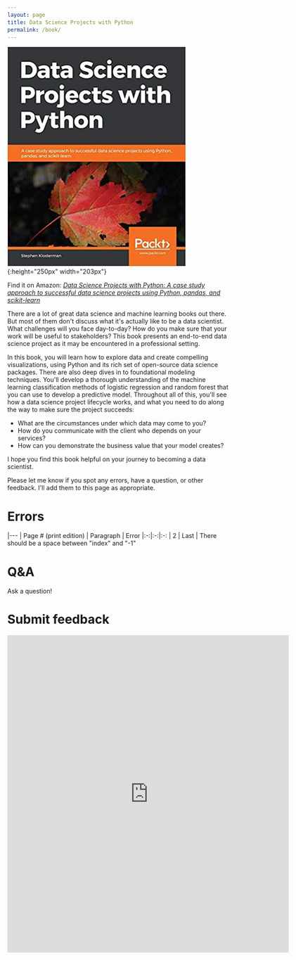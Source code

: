 ```yaml
---
layout: page
title: Data Science Projects with Python
permalink: /book/
---
```


![book cover](/images/book_cover.jpg){:height="250px" width="203px"}

Find it on Amazon: _[Data Science Projects with Python: A case study approach to successful data science projects using Python, pandas, and scikit-learn](https://www.amazon.com/Data-Science-Projects-Python-scikit-learn-dp-1838551026/dp/1838551026/)_

There are a lot of great data science and machine learning books out there. But most of them don't discuss what it's actually like to be a data scientist. What challenges will you face day-to-day? How do you make sure that your work will be useful to stakeholders? This book presents an end-to-end data science project as it may be encountered in a professional setting.

In this book, you will learn how to explore data and create compelling visualizations, using Python and its rich set of open-source data science packages. There are also deep dives in to foundational modeling techniques. You'll develop a thorough understanding of the machine learning classification methods of logistic regression and random forest that you can use to develop a predictive model. Throughout all of this, you'll see how a data science project lifecycle works, and what you need to do along the way to make sure the project succeeds:

- What are the circumstances under which data may come to you?
- How do you communicate with the client who depends on your services?
- How can you demonstrate the business value that your model creates?

I hope you find this book helpful on your journey to becoming a data scientist.

Please let me know if you spot any errors, have a question, or other feedback. I'll add them to this page as appropriate.

# Errors

|---
| Page # (print edition) | Paragraph | Error 
|:-:|:-:|:-:
| 2 | Last | There should be a space between "index" and "-1"

# Q&A

Ask a question!

# Submit feedback
<iframe src="https://docs.google.com/forms/d/e/1FAIpQLScop-llj_meLLmJCo4dTycqlJ2MxZFnVxMWsHPzt5aynrLXjw/viewform?embedded=true" width="640" height="722" frameborder="0" marginheight="0" marginwidth="0">Loading...</iframe>

